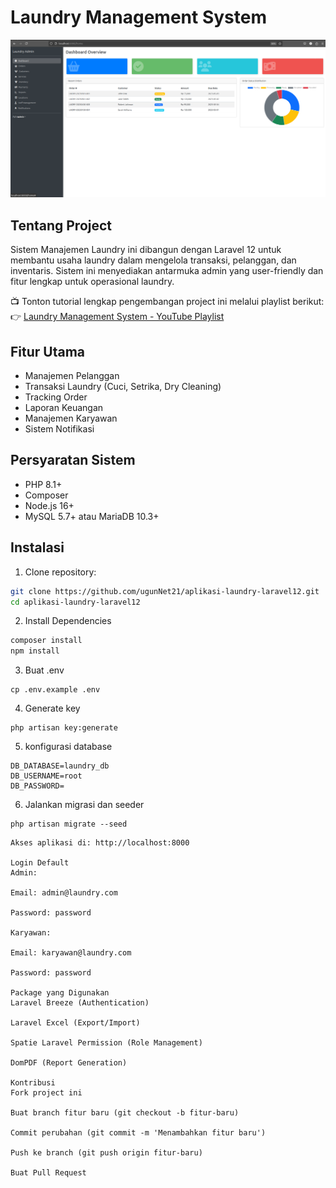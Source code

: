 # Laundry Management System

![Admin Dashboard](/public/admin/images/image.png)

## Tentang Project

Sistem Manajemen Laundry ini dibangun dengan Laravel 12 untuk membantu usaha laundry dalam mengelola transaksi, pelanggan, dan inventaris. Sistem ini menyediakan antarmuka admin yang user-friendly dan fitur lengkap untuk operasional laundry.

📺 Tonton tutorial lengkap pengembangan project ini melalui playlist berikut:  
👉 [Laundry Management System - YouTube Playlist](https://www.youtube.com/playlist?list=PLusb1og4k-lq0D5IpX39b2zkI65t1t5Ao)

## Fitur Utama

- Manajemen Pelanggan
- Transaksi Laundry (Cuci, Setrika, Dry Cleaning)
- Tracking Order
- Laporan Keuangan
- Manajemen Karyawan
- Sistem Notifikasi

## Persyaratan Sistem

- PHP 8.1+
- Composer
- Node.js 16+
- MySQL 5.7+ atau MariaDB 10.3+

## Instalasi

1. Clone repository:
```bash
git clone https://github.com/ugunNet21/aplikasi-laundry-laravel12.git
cd aplikasi-laundry-laravel12

```

2. Install Dependencies

```bash
composer install
npm install

```

3. Buat .env

````
cp .env.example .env

````

4. Generate key

````
php artisan key:generate

````

5. konfigurasi database

````
DB_DATABASE=laundry_db
DB_USERNAME=root
DB_PASSWORD=

````
6. Jalankan migrasi dan seeder

````
php artisan migrate --seed

````

````
Akses aplikasi di: http://localhost:8000

Login Default
Admin:

Email: admin@laundry.com

Password: password

Karyawan:

Email: karyawan@laundry.com

Password: password

Package yang Digunakan
Laravel Breeze (Authentication)

Laravel Excel (Export/Import)

Spatie Laravel Permission (Role Management)

DomPDF (Report Generation)

Kontribusi
Fork project ini

Buat branch fitur baru (git checkout -b fitur-baru)

Commit perubahan (git commit -m 'Menambahkan fitur baru')

Push ke branch (git push origin fitur-baru)

Buat Pull Request

````
